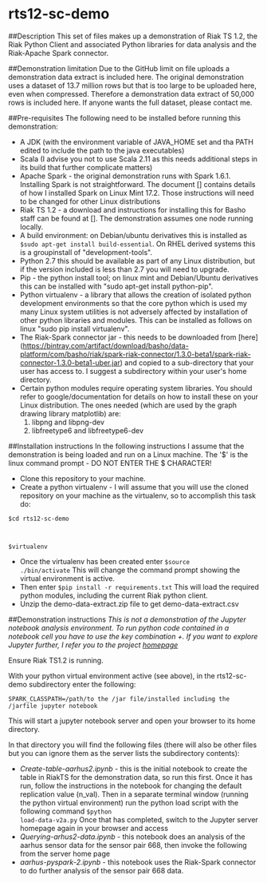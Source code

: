 # rts12-sc-demo
##Description
This set of files makes up a demonstration of Riak TS 1.2, the Riak Python Client and associated Python libraries for data analysis and the Riak-Apache Spark connector.

##Demonstration limitation
Due to the GitHub limit on file uploads a demonstration data extract is included here.  The original demonstration uses a dataset of 13.7 million rows but that is too large to be uploaded here, even when compressed.  Therefore a demonstration data extract of 50,000 rows is included here. If anyone wants the full dataset, please contact me.

##Pre-requisites
The following need to be installed before running this demonstration:
* A JDK (with the environment variable of JAVA_HOME set and tha PATH edited to include the path to the java executables)
* Scala (I advise you not to use Scala 2.11 as this needs additional steps in its build that further complicate matters)
* Apache Spark - the original demonstration runs with Spark 1.6.1.  Installing Spark is not straightforward.  The document [] contains details of how I installed Spark on Linux Mint 17.2.  Those instructions will need to be changed for other Linux distributions
* Riak TS 1.2 - a download and instructions for installing this for Basho staff can be found at [].  The demonstration assumes one node running locally.
* A build environment:  on Debian/ubuntu derivatives this is installed as <code>$sudo apt-get install build-essential</code>.  On RHEL derived systems this is a groupinstall of "development-tools".
* Python 2.7 this should be available as part of any Linux distribution, but if the version included is less than 2.7 you will need to upgrade.
* Pip - the python install tool; on linux mint and Debian/Ubuntu derivatives this can be installed with "sudo apt-get install python-pip".
* Python virtualenv - a library that allows the creation of isolated python development environments so that the core python which is used my many Linux system utilities is not adversely affected by installation of other python libraries and modules.  This can be installed as follows on linux "sudo pip install virtualenv".
* The Riak-Spark connector jar - this needs to be downloaded from [here] (https://bintray.com/artifact/download/basho/data-platform/com/basho/riak/spark-riak-connector/1.3.0-beta1/spark-riak-connector-1.3.0-beta1-uber.jar)
and copied to a sub-directory that your user has access to.  I suggest a subdirectory within your user's home directory.
* Certain python modules require operating system libraries.  You should refer to google/documentation for details on how to install these on your Linux distribution.  The ones needed (which are used by the graph drawing library matplotlib) are:
  1. libpng and libpng-dev
  2. libfreetype6 and libfreetype6-dev

##Installation instructions
In the following instructions I assume that the demonstration is being loaded and run on a Linux machine.  The '$' is the linux command prompt - DO NOT ENTER THE $ CHARACTER!
* Clone this repository to your machine.
* Create a python virtualenv - I will assume that you will use the cloned repository on your machine as the virtualenv, so to accomplish this task do:

<code>$cd rts12-sc-demo

$virtualenv</code>
* Once the virtualenv has been created enter <code>$source ./bin/activate</code>  This will change the command prompt showing the virtual environment is active.
* Then enter <code>$pip install -r requirements.txt</code> This will load the required python modules, including the current Riak python client.
* Unzip the demo-data-extract.zip file to get demo-data-extract.csv 

##Demonstration instructions
_This is not a demonstration of the Jupyter notebook analysis environment.  To run python code contained in a notebook cell you have to use the key combination <shift>+<enter>.  If you want to explore Jupyter further, I refer you to the project [homepage](http://jupyter.org)_

Ensure Riak TS1.2 is running.

With your python virtual environment active (see above), in the rts12-sc-demo subdirectory enter the following:

<code>SPARK_CLASSPATH=/path/to the /jar file/installed including the /jarfile jupyter notebook</code>

This will start a jupyter notebook server and open your browser to its home directory.  

In that directory you will find the following files (there will also be other files but you can ignore them as the server lists the subdirectory contents):
* _Create-table-aarhus2.ipynb_ - this is the initial notebook to create the table in RiakTS for the demonstration data, so run this first.  Once it has run, follow the instructions in the notebook for changing the default replication value (n_val).  Then in a separate terminal window (running the python virtual environment) run the python load script with the following command <code>$python load-data-v2a.py</code>  Once that has completed, switch to the Jupyter server homepage again in your browser and access
* _Querying-arhus2-data.ipynb_ - this notebook does an analysis of the aarhus sensor data for the sensor pair 668, then invoke the following from the server home page
* _aarhus-pyspark-2.ipynb_ - this notebook uses the Riak-Spark connector to do further analysis of the sensor pair 668 data.



